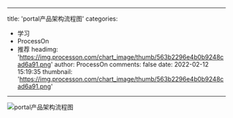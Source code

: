 
---
title: 'portal产品架构流程图'
categories: 
 - 学习
 - ProcessOn
 - 推荐
headimg: 'https://img.processon.com/chart_image/thumb/563b2296e4b0b9248cad6a91.png'
author: ProcessOn
comments: false
date: 2022-02-12 15:19:35
thumbnail: 'https://img.processon.com/chart_image/thumb/563b2296e4b0b9248cad6a91.png'
---

<div>   
<img class="thumb" alt="portal产品架构流程图" src="https://img.processon.com/chart_image/thumb/563b2296e4b0b9248cad6a91.png" referrerpolicy="no-referrer">
<p></p>  
</div>
            